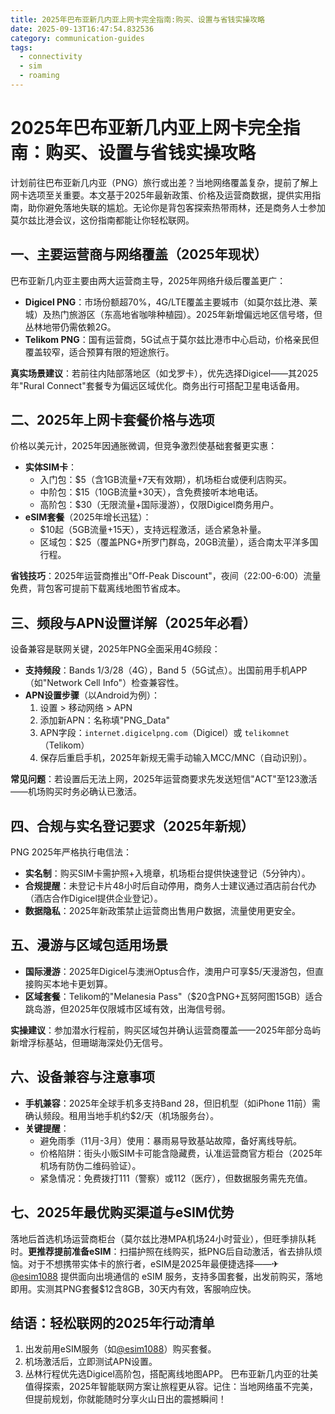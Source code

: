 ```yaml
---
title: 2025年巴布亚新几内亚上网卡完全指南:购买、设置与省钱实操攻略
date: 2025-09-13T16:47:54.832536
category: communication-guides
tags:
  - connectivity
  - sim
  - roaming
---
```


# 2025年巴布亚新几内亚上网卡完全指南：购买、设置与省钱实操攻略

计划前往巴布亚新几内亚（PNG）旅行或出差？当地网络覆盖复杂，提前了解上网卡选项至关重要。本文基于2025年最新政策、价格及运营商数据，提供实用指南，助你避免落地失联的尴尬。无论你是背包客探索热带雨林，还是商务人士参加莫尔兹比港会议，这份指南都能让你轻松联网。

## 一、主要运营商与网络覆盖（2025年现状）
巴布亚新几内亚主要由两大运营商主导，2025年网络升级后覆盖更广：
- **Digicel PNG**：市场份额超70%，4G/LTE覆盖主要城市（如莫尔兹比港、莱城）及热门旅游区（东高地省咖啡种植园）。2025年新增偏远地区信号塔，但丛林地带仍需依赖2G。
- **Telikom PNG**：国有运营商，5G试点于莫尔兹比港市中心启动，价格亲民但覆盖较窄，适合预算有限的短途旅行。
  
**真实场景建议**：若前往内陆部落地区（如戈罗卡），优先选择Digicel——其2025年"Rural Connect"套餐专为偏远区域优化。商务出行可搭配卫星电话备用。

## 二、2025年上网卡套餐价格与选项
价格以美元计，2025年因通胀微调，但竞争激烈使基础套餐更实惠：
- **实体SIM卡**：
  - 入门包：$5（含1GB流量+7天有效期），机场柜台或便利店购买。
  - 中阶包：$15（10GB流量+30天），含免费接听本地电话。
  - 高阶包：$30（无限流量+国际漫游），仅限Digicel商务用户。
- **eSIM套餐**（2025年增长迅猛）：
  - $10起（5GB流量+15天），支持远程激活，适合紧急补量。
  - 区域包：$25（覆盖PNG+所罗门群岛，20GB流量），适合南太平洋多国行程。

**省钱技巧**：2025年运营商推出"Off-Peak Discount"，夜间（22:00-6:00）流量免费，背包客可提前下载离线地图节省成本。

## 三、频段与APN设置详解（2025年必看）
设备兼容是联网关键，2025年PNG全面采用4G频段：
- **支持频段**：Bands 1/3/28（4G），Band 5（5G试点）。出国前用手机APP（如"Network Cell Info"）检查兼容性。
- **APN设置步骤**（以Android为例）：
  1. 设置 > 移动网络 > APN
  2. 添加新APN：名称填"PNG_Data"
  3. APN字段：`internet.digicelpng.com`（Digicel）或 `telikomnet`（Telikom）
  4. 保存后重启手机，2025年新规无需手动输入MCC/MNC（自动识别）。
  
**常见问题**：若设置后无法上网，2025年运营商要求先发送短信"ACT"至123激活——机场购买时务必确认已激活。

## 四、合规与实名登记要求（2025年新规）
PNG 2025年严格执行电信法：
- **实名制**：购买SIM卡需护照+入境章，机场柜台提供快速登记（5分钟内）。
- **合规提醒**：未登记卡片48小时后自动停用，商务人士建议通过酒店前台代办（酒店合作Digicel提供企业登记）。
- **数据隐私**：2025年新政策禁止运营商出售用户数据，流量使用更安全。

## 五、漫游与区域包适用场景
- **国际漫游**：2025年Digicel与澳洲Optus合作，澳用户可享$5/天漫游包，但直接购买本地卡更划算。
- **区域套餐**：Telikom的"Melanesia Pass"（$20含PNG+瓦努阿图15GB）适合跳岛游，但2025年仅限城市区域有效，出海信号弱。
  
**实操建议**：参加潜水行程前，购买区域包并确认运营商覆盖——2025年部分岛屿新增浮标基站，但珊瑚海深处仍无信号。

## 六、设备兼容与注意事项
- **手机兼容**：2025年全球手机多支持Band 28，但旧机型（如iPhone 11前）需确认频段。租用当地手机约$2/天（机场服务台）。
- **关键提醒**：
  - 避免雨季（11月-3月）使用：暴雨易导致基站故障，备好离线导航。
  - 价格陷阱：街头小贩SIM卡可能含隐藏费，认准运营商官方柜台（2025年机场有防伪二维码验证）。
  - 紧急情况：免费拨打111（警察）或112（医疗），但数据服务需先充值。

## 七、2025年最优购买渠道与eSIM优势
落地后首选机场运营商柜台（莫尔兹比港MPA机场24小时营业），但旺季排队耗时。**更推荐提前准备eSIM**：扫描护照在线购买，抵PNG后自动激活，省去排队烦恼。对于不想携带实体卡的旅行者，eSIM是2025年最便捷选择——✈ [@esim1088](https://t.me/s/esim1088) 提供面向出境通信的 eSIM 服务，支持多国套餐，出发前购买，落地即用。实测其PNG套餐$12含8GB，30天内有效，客服响应快。

## 结语：轻松联网的2025年行动清单
1. 出发前用eSIM服务（如[@esim1088](https://t.me/s/esim1088)）购买套餐。
2. 机场激活后，立即测试APN设置。
3. 丛林行程优先选Digicel高阶包，搭配离线地图APP。
巴布亚新几内亚的壮美值得探索，2025年智能联网方案让旅程更从容。记住：当地网络虽不完美，但提前规划，你就能随时分享火山日出的震撼瞬间！
